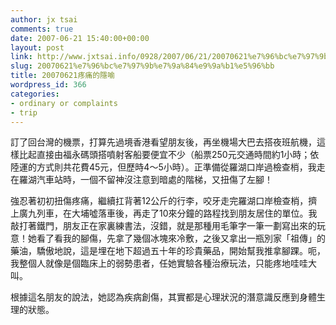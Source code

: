 ```yaml
---
author: jx tsai
comments: true
date: 2007-06-21 15:40:00+00:00
layout: post
link: http://www.jxtsai.info/0928/2007/06/21/20070621%e7%96%bc%e7%97%9b%e7%9a%84%e9%9a%b1%e5%96%bb/
slug: 20070621%e7%96%bc%e7%97%9b%e7%9a%84%e9%9a%b1%e5%96%bb
title: 20070621疼痛的隱喻
wordpress_id: 366
categories:
- ordinary or complaints
- trip
---
```


訂了回台灣的機票，打算先過境香港看望朋友後，再坐機場大巴去搭夜班航機，這樣比起直接由福永碼頭搭噴射客船要便宜不少（船票250元交通時間約1小時；依陸運的方式則共花費45元，但歷時4～5小時）。正準備從羅湖口岸過檢查梢，我走在羅湖汽車站時，一個不留神沒注意到暗處的階梯，又扭傷了左腳！  
  
強忍著初初扭傷疼痛，繼續扛背著12公斤的行李，咬牙走完羅湖口岸檢查梢，擠上廣九列車，在大埔噓落車後，再走了10來分鐘的路程找到朋友居住的單位。我敲打著鐵門，朋友正在家裏練書法，沒錯，就是那種用毛筆字一筆一劃寫出來的玩意！她看了看我的腳傷，先拿了幾個冰塊來冷敷，之後又拿出一瓶別家「祖傳」的藥油，驕傲地說，這是埋在地下超過五十年的珍貴藥品，開始幫我推拿腳踝。呃，我整個人就像是個臨床上的弱勢患者，任她實驗各種治療玩法，只能疼地哇哇大叫。  
  
根據這名朋友的說法，她認為疾病創傷，其實都是心理狀況的潛意識反應到身體生理的狀態。
